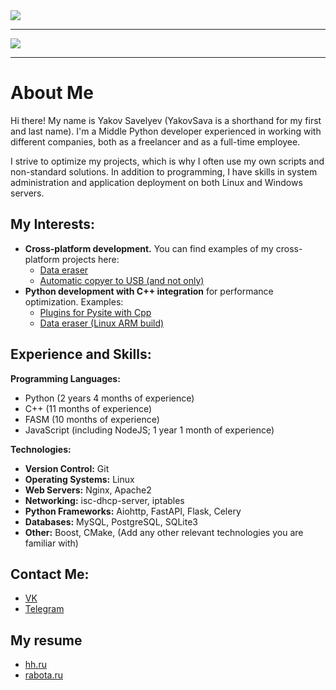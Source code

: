 <a href="https://github.com/YakovSava">
  <image margin="0 auto" src="https://github-readme-stats.vercel.app/api?username=YakovSava&show_icons=true&hide_border=true&hide=stars&theme=vue&rank_icon=github"/>
    <hr>
  <image margin="0 auto" src="https://github-readme-stats.vercel.app/api/top-langs?username=YakovSava&layout=donut-vertical"/>
</a>
<hr>

# About Me

Hi there! My name is Yakov Savelyev (YakovSava is a shorthand for my first and last name). I'm a Middle Python developer experienced in working with different companies, both as a freelancer and as a full-time employee.

I strive to optimize my projects, which is why I often use my own scripts and non-standard solutions. In addition to programming, I have skills in system administration and application deployment on both Linux and Windows servers.

## My Interests:

* **Cross-platform development.** You can find examples of my cross-platform projects here:
    * [Data eraser](https://github.com/YakovSava/data_eraser)
    * [Automatic copyer to USB (and not only)](https://github.com/YakovSava/auto_copy_to_usb)
* **Python development with C++ integration** for performance optimization.  Examples:
    * [Plugins for Pysite with Cpp](https://github.com/YakovSava/plugins_for_pysite_with_cpp)
    * [Data eraser (Linux ARM build)](https://github.com/YakovSava/data_eraser)

##  Experience and Skills:

**Programming Languages:**
* Python (2 years 4 months of experience)
* C++ (11 months of experience)
* FASM (10 months of experience)
* JavaScript (including NodeJS; 1 year 1 month of experience)

**Technologies:**

* **Version Control:** Git 
* **Operating Systems:** Linux
* **Web Servers:** Nginx, Apache2
* **Networking:** isc-dhcp-server, iptables
* **Python Frameworks:** Aiohttp, FastAPI, Flask, Celery
* **Databases:** MySQL, PostgreSQL, SQLite3
* **Other:** Boost, CMake,  (Add any other relevant technologies you are familiar with)

##  Contact Me:

* [VK](https://vk.com/id505671804)
* [Telegram](https://t.me/dc11gh58) 

## My resume

* [hh.ru](https://tchaikovsky.hh.ru/resume/43759e93ff0c1661ca0039ed1f7a3135476270)
* [rabota.ru](https://perm.rabota.ru/resume/36275267)